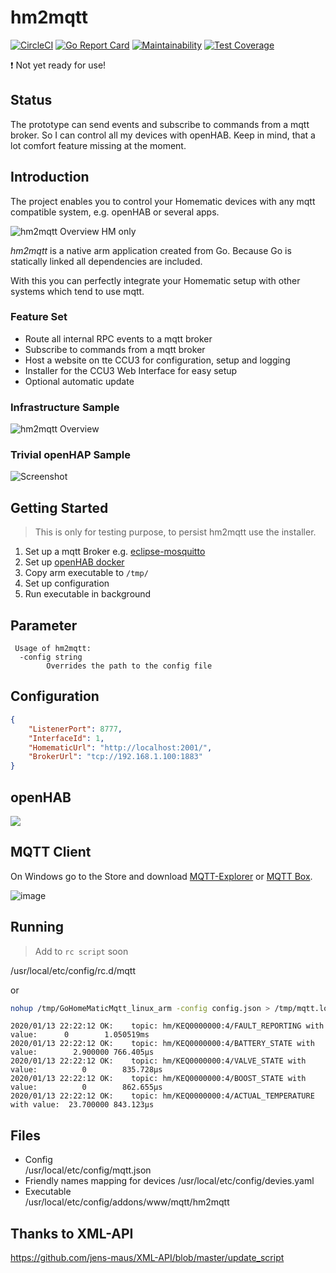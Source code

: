 # hm2mqtt

[![CircleCI](https://circleci.com/gh/dhcgn/hm2mqtt.svg?style=svg)](https://circleci.com/gh/dhcgn/hm2mqtt)
[![Go Report Card](https://goreportcard.com/badge/github.com/dhcgn/hm2mqtt)](https://goreportcard.com/report/github.com/dhcgn/hm2mqtt)
[![Maintainability](https://api.codeclimate.com/v1/badges/b5dcdb24ef1e6237d397/maintainability)](https://codeclimate.com/github/dhcgn/hm2mqtt/maintainability)
[![Test Coverage](https://api.codeclimate.com/v1/badges/b5dcdb24ef1e6237d397/test_coverage)](https://codeclimate.com/github/dhcgn/hm2mqtt/test_coverage)

:exclamation: Not yet ready for use!

## Status

The prototype can send events and subscribe to commands from a mqtt broker. So I can control all my devices with openHAB. Keep in mind, that a lot comfort feature missing at the moment.

## Introduction

The project enables you to control your Homematic devices with any mqtt compatible system, e.g. openHAB or several apps.

![hm2mqtt Overview HM only](docs/images/hm2mqtt%20-%20Overview%20HM%20only.jpg)

*hm2mqtt* is a native arm application created from Go. Because Go is statically linked all dependencies are included.

With this you can perfectly integrate your Homematic setup with other systems which tend to use mqtt.

### Feature Set

- Route all internal RPC events to a mqtt broker
- Subscribe to commands from a mqtt broker
- Host a website on tte CCU3 for configuration, setup and logging
- Installer for the CCU3 Web Interface for easy setup
- Optional automatic update

### Infrastructure Sample

![hm2mqtt Overview](docs/images/hm2mqtt%20-%20Overview.jpg)

### Trivial openHAP Sample

![Screenshot](https://i.ibb.co/PWphmXK/screenshot.png")

## Getting Started

> This is only for testing purpose, to persist hm2mqtt use the installer.

1. Set up a mqtt Broker e.g. [eclipse-mosquitto](https://registry.hub.docker.com/_/eclipse-mosquitto/)
1. Set up [openHAB docker](https://registry.hub.docker.com/r/openhab/openhab)
1. Copy arm executable to `/tmp/`
1. Set up configuration
1. Run executable in background

## Parameter

```plain
 Usage of hm2mqtt:
  -config string
        Overrides the path to the config file
```

## Configuration

```json
{
    "ListenerPort": 8777,
    "InterfaceId": 1,
    "HomematicUrl": "http://localhost:2001/",
    "BrokerUrl": "tcp://192.168.1.100:1883"
}
```

## openHAB

![](https://user-images.githubusercontent.com/6566207/107683288-aba23180-6ca1-11eb-8da5-2bf80df1f850.png)

## MQTT Client

On Windows go to the Store and download [MQTT-Explorer](https://www.microsoft.com/store/productId/9PP8SFM082WD) or [MQTT Box](https://www.microsoft.com/store/productId/9NBLGGH55JZG).

![image](https://user-images.githubusercontent.com/6566207/106018455-d1381400-60c1-11eb-8201-16bcfb69bdab.png)


## Running

> Add to `rc script` soon

/usr/local/etc/config/rc.d/mqtt

or

```bash
nohup /tmp/GoHomeMaticMqtt_linux_arm -config config.json > /tmp/mqtt.log &
```

```
2020/01/13 22:22:12 OK:    topic: hm/KEQ0000000:4/FAULT_REPORTING with value:      0        1.050519ms
2020/01/13 22:22:12 OK:    topic: hm/KEQ0000000:4/BATTERY_STATE with value:        2.900000 766.405µs
2020/01/13 22:22:12 OK:    topic: hm/KEQ0000000:4/VALVE_STATE with value:          0        835.728µs
2020/01/13 22:22:12 OK:    topic: hm/KEQ0000000:4/BOOST_STATE with value:          0        862.655µs
2020/01/13 22:22:12 OK:    topic: hm/KEQ0000000:4/ACTUAL_TEMPERATURE with value:  23.700000 843.123µs
```

## Files

- Config  
  /usr/local/etc/config/mqtt.json
- Friendly names mapping for devices
  /usr/local/etc/config/devies.yaml
- Executable  
  /usr/local/etc/config/addons/www/mqtt/hm2mqtt

## Thanks to XML-API

https://github.com/jens-maus/XML-API/blob/master/update_script
